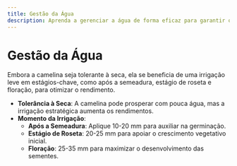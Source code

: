 ```yaml
---
title: Gestão da Água
description: Aprenda a gerenciar a água de forma eficaz para garantir o crescimento e rendimento ótimos da camelina.
---
```

# Gestão da Água

Embora a camelina seja tolerante à seca, ela se beneficia de uma irrigação leve em estágios-chave, como após a semeadura, estágio de roseta e floração, para otimizar o rendimento.

- **Tolerância à Seca**: A camelina pode prosperar com pouca água, mas a irrigação estratégica aumenta os rendimentos.
- **Momento da Irrigação**:
    - **Após a Semeadura**: Aplique 10-20 mm para auxiliar na germinação.
    - **Estágio de Roseta**: 20-25 mm para apoiar o crescimento vegetativo inicial.
    - **Floração**: 25-35 mm para maximizar o desenvolvimento das sementes.